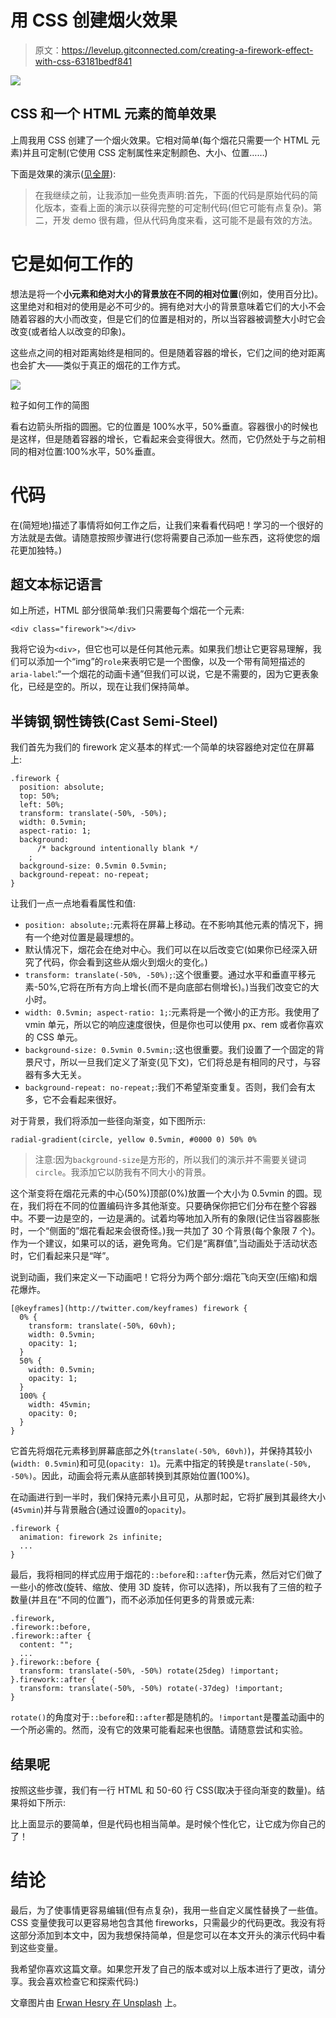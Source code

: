 # 用 CSS 创建烟火效果

> 原文：<https://levelup.gitconnected.com/creating-a-firework-effect-with-css-63181bedf841>

![](img/df8d3c736df73d1be9b5e173ca23cb45.png)

## CSS 和一个 HTML 元素的简单效果

上周我用 CSS 创建了一个烟火效果。它相对简单(每个烟花只需要一个 HTML 元素)并且可定制(它使用 CSS 定制属性来定制颜色、大小、位置……)

下面是效果的演示([见全屏](https://codepen.io/alvaromontoro/full/MWrMEgW)):

> 在我继续之前，让我添加一些免责声明:首先，下面的代码是原始代码的简化版本，查看上面的演示以获得完整的可定制代码(但它可能有点复杂)。第二，开发 demo 很有趣，但从代码角度来看，这可能不是最有效的方法。

# 它是如何工作的

想法是将一个**小元素和绝对大小的背景放在不同的相对位置**(例如，使用百分比)。这里绝对和相对的使用是必不可少的。拥有绝对大小的背景意味着它们的大小不会随着容器的大小而改变，但是它们的位置是相对的，所以当容器被调整大小时它会改变(或者给人以改变的印象)。

这些点之间的相对距离始终是相同的。但是随着容器的增长，它们之间的绝对距离也会扩大——类似于真正的烟花的工作方式。

![](img/9df39262d2cd05788014dd26bc7333a9.png)

粒子如何工作的简图

看右边箭头所指的圆圈。它的位置是 100%水平，50%垂直。容器很小的时候也是这样，但是随着容器的增长，它看起来会变得很大。然而，它仍然处于与之前相同的相对位置:100%水平，50%垂直。

# 代码

在(简短地)描述了事情将如何工作之后，让我们来看看代码吧！学习的一个很好的方法就是去做。请随意按照步骤进行(您将需要自己添加一些东西，这将使您的烟花更加独特。)

## 超文本标记语言

如上所述，HTML 部分很简单:我们只需要每个烟花一个元素:

```
<div class="firework"></div>
```

我将它设为`<div>`，但它也可以是任何其他元素。如果我们想让它更容易理解，我们可以添加一个“img”的`role`来表明它是一个图像，以及一个带有简短描述的`aria-label`:“一个烟花的动画卡通”但我们可以说，它是不需要的，因为它更表象化，已经是空的。所以，现在让我们保持简单。

## 半铸钢ˌ钢性铸铁(Cast Semi-Steel)

我们首先为我们的 firework 定义基本的样式:一个简单的块容器绝对定位在屏幕上:

```
.firework {
  position: absolute;
  top: 50%;
  left: 50%;
  transform: translate(-50%, -50%);
  width: 0.5vmin;
  aspect-ratio: 1;
  background:
      /* background intentionally blank */
    ;
  background-size: 0.5vmin 0.5vmin;
  background-repeat: no-repeat;
}
```

让我们一点一点地看看属性和值:

*   `position: absolute;`:元素将在屏幕上移动。在不影响其他元素的情况下，拥有一个绝对位置是最理想的。
*   默认情况下，烟花会在绝对中心。我们可以在以后改变它(如果你已经深入研究了代码，你会看到这些从烟火到烟火的变化。)
*   `transform: translate(-50%, -50%);`:这个很重要。通过水平和垂直平移元素-50%,它将在所有方向上增长(而不是向底部右侧增长)。)当我们改变它的大小时。
*   `width: 0.5vmin; aspect-ratio: 1;`:元素将是一个微小的正方形。我使用了 vmin 单元，所以它的响应速度很快，但是你也可以使用 px、rem 或者你喜欢的 CSS 单元。
*   `background-size: 0.5vmin 0.5vmin;`:这也很重要。我们设置了一个固定的背景尺寸，所以一旦我们定义了渐变(见下文)，它们将总是有相同的尺寸，与容器有多大无关。
*   `background-repeat: no-repeat;`:我们不希望渐变重复。否则，我们会有太多，它不会看起来很好。

对于背景，我们将添加一些径向渐变，如下图所示:

```
radial-gradient(circle, yellow 0.5vmin, #0000 0) 50% 0%
```

> 注意:因为`background-size`是方形的，所以我们的演示并不需要关键词`circle`。我添加它以防我有不同大小的背景。

这个渐变将在烟花元素的中心(50%)顶部(0%)放置一个大小为 0.5vmin 的圆。现在，我们将在不同的位置编码许多其他渐变。只要确保你把它们分布在整个容器中。不要一边是空的，一边是满的。试着均等地加入所有的象限(记住当容器膨胀时，一个“侧面的”烟花看起来会很奇怪。)我一共加了 30 个背景(每个象限 7 个)。作为一个建议，如果可以的话，避免弯角。它们是“离群值”,当动画处于活动状态时，它们看起来只是“咩”。

说到动画，我们来定义一下动画吧！它将分为两个部分:烟花飞向天空(压缩)和烟花爆炸。

```
[@keyframes](http://twitter.com/keyframes) firework {
  0% { 
    transform: translate(-50%, 60vh);
    width: 0.5vmin;
    opacity: 1;
  }
  50% { 
    width: 0.5vmin;
    opacity: 1;
  }
  100% { 
    width: 45vmin; 
    opacity: 0; 
  }
}
```

它首先将烟花元素移到屏幕底部之外(`translate(-50%, 60vh)`)，并保持其较小(`width: 0.5vmin`)和可见(`opacity: 1`)。元素中指定的转换是`translate(-50%, -50%)`。因此，动画会将元素从底部转换到其原始位置(100%)。

在动画进行到一半时，我们保持元素小且可见，从那时起，它将扩展到其最终大小(`45vmin`)并与背景融合(通过设置`0`的`opacity`)。

```
.firework {
  animation: firework 2s infinite;
  ...
}
```

最后，我将相同的样式应用于烟花的`::before`和`::after`伪元素，然后对它们做了一些小的修改(旋转、缩放、使用 3D 旋转，你可以选择)，所以我有了三倍的粒子数量(并且在“不同的位置”)，而不必添加任何更多的背景或元素:

```
.firework,
.firework::before,
.firework::after {
  content: "";
  ...
}.firework::before {
  transform: translate(-50%, -50%) rotate(25deg) !important; 
}.firework::after {
  transform: translate(-50%, -50%) rotate(-37deg) !important;
}
```

`rotate()`的角度对于`::before`和`::after`都是随机的。`!important`是覆盖动画中的一个所必需的。然而，没有它的效果可能看起来也很酷。请随意尝试和实验。

## 结果呢

按照这些步骤，我们有一行 HTML 和 50-60 行 CSS(取决于径向渐变的数量)。结果将如下所示:

比上面显示的要简单，但是代码也相当简单。是时候个性化它，让它成为你自己的了！

# 结论

最后，为了使事情更容易编辑(但有点复杂)，我用一些自定义属性替换了一些值。CSS 变量使我可以更容易地包含其他 fireworks，只需最少的代码更改。我没有将这部分添加到本文中，因为我想保持简单，但是您可以在本文开头的演示代码中看到这些变量。

我希望你喜欢这篇文章。如果您开发了自己的版本或对以上版本进行了更改，请分享。我会喜欢检查它和探索代码:)

文章图片由 [Erwan Hesry 在 Unsplash](https://unsplash.com/photos/WPTHZkA-M4I) 上。